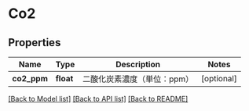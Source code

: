 # Co2


## Properties
Name | Type | Description | Notes
------------ | ------------- | ------------- | -------------
**co2_ppm** | **float** | 二酸化炭素濃度（単位：ppm）  | [optional] 

[[Back to Model list]](../README.md#documentation-for-models) [[Back to API list]](../README.md#documentation-for-api-endpoints) [[Back to README]](../README.md)


